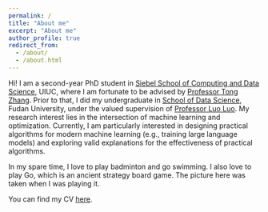 ```yaml
---
permalink: /
title: "About me"
excerpt: "About me"
author_profile: true
redirect_from: 
  - /about/
  - /about.html
---
```


Hi! I am a second-year PhD student in [Siebel School of Computing and Data Science](https://siebelschool.illinois.edu/), UIUC, where I am fortunate to be advised by [Professor Tong Zhang](https://tongzhang-ml.org/). Prior to that, I did my undergraduate in [School of Data Science](https://sds.fudan.edu.cn/main.htm), Fudan University, under the valued supervision of [Professor Luo Luo](https://luoluo-sds.github.io/).
My research interest lies in the intersection of machine learning and optimization. Currently, I am particularly interested in designing practical algorithms for modern machine learning (e.g., training large language models) and exploring valid explanations for the effectiveness of practical algorithms.

In my spare time, I love to play badminton and go swimming. I also love to play Go, which is an ancient strategy board game. The picture here was taken when I was playing it.

You can find my CV [here](../files/Yuxing_Liu_CV.pdf).
